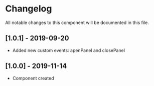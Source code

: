 # Changelog
All notable changes to this component will be documented in this file.

## [1.0.1] - 2019-09-20
- Added new custom events: apenPanel and closePanel

## [1.0.0] - 2019-11-14
- Component created

